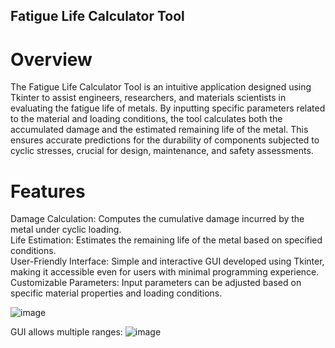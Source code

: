 ## Fatigue Life Calculator Tool  
# Overview  
The Fatigue Life Calculator Tool is an intuitive application designed using Tkinter to assist engineers, researchers, and materials scientists in evaluating the fatigue life of metals. By inputting specific parameters related to the material and loading conditions, the tool calculates both the accumulated damage and the estimated remaining life of the metal. This ensures accurate predictions for the durability of components subjected to cyclic stresses, crucial for design, maintenance, and safety assessments.

# Features
Damage Calculation: Computes the cumulative damage incurred by the metal under cyclic loading.  
Life Estimation: Estimates the remaining life of the metal based on specified conditions.  
User-Friendly Interface: Simple and interactive GUI developed using Tkinter, making it accessible even for users with minimal programming experience.  
Customizable Parameters: Input parameters can be adjusted based on specific material properties and loading conditions.  

![image](https://github.com/user-attachments/assets/4751c6e3-11f1-428e-bab0-3aeee790fb5d)   


GUI allows multiple ranges:
![image](https://github.com/user-attachments/assets/b1b170cf-015a-4629-bc8f-5daaad836a53)
